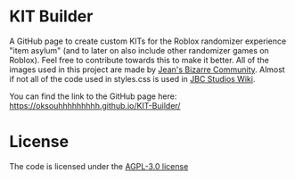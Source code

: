# KIT Builder
A GitHub page to create custom KITs for the Roblox randomizer experience "item asylum" (and to later on also include other randomizer games on Roblox). Feel free to contribute towards this to make it better. All of the images used in this project are made by [Jean's Bizarre Community](https://www.roblox.com/communities/6356872/Jeans-Bizarre-Community). Almost if not all of the code used in styles.css is used in [JBC Studios Wiki](jbcstudios.miraheze.org).

You can find the link to the GitHub page here: https://oksouhhhhhhhhh.github.io/KIT-Builder/

# License
The code is licensed under the [AGPL-3.0 license](https://www.gnu.org/licenses/agpl-3.0.en.html)
